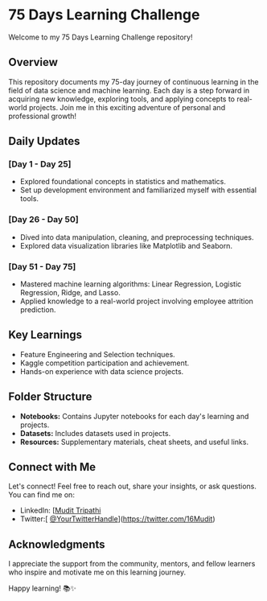 # 75 Days Learning Challenge

Welcome to my 75 Days Learning Challenge repository! 

## Overview

This repository documents my 75-day journey of continuous learning in the field of data science and machine learning. Each day is a step forward in acquiring new knowledge, exploring tools, and applying concepts to real-world projects. Join me in this exciting adventure of personal and professional growth!

## Daily Updates

### [Day 1 - Day 25]

- Explored foundational concepts in statistics and mathematics.
- Set up development environment and familiarized myself with essential tools.

### [Day 26 - Day 50]

- Dived into data manipulation, cleaning, and preprocessing techniques.
- Explored data visualization libraries like Matplotlib and Seaborn.

### [Day 51 - Day 75]

- Mastered machine learning algorithms: Linear Regression, Logistic Regression, Ridge, and Lasso.
- Applied knowledge to a real-world project involving employee attrition prediction.

## Key Learnings

- Feature Engineering and Selection techniques.
- Kaggle competition participation and achievement.
- Hands-on experience with data science projects.

## Folder Structure

- **Notebooks:** Contains Jupyter notebooks for each day's learning and projects.
- **Datasets:** Includes datasets used in projects.
- **Resources:** Supplementary materials, cheat sheets, and useful links.


## Connect with Me

Let's connect! Feel free to reach out, share your insights, or ask questions. You can find me on:

- LinkedIn: [[Mudit Tripathi](https://www.linkedin.com/in/mudittripathi0806/)
- Twitter:[ [@YourTwitterHandle](https://twitter.com/your-handle)](https://twitter.com/16Mudit)

## Acknowledgments

I appreciate the support from the community, mentors, and fellow learners who inspire and motivate me on this learning journey.

Happy learning! 📚✨
